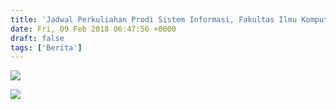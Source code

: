 ```yaml
---
title: 'Jadwal Perkuliahan Prodi Sistem Informasi, Fakultas Ilmu Komputer Semester Genap 2017/2018'
date: Fri, 09 Feb 2018 06:47:56 +0000
draft: false
tags: ['Berita']
---
```


![](http://unda.ac.id/web/media/Jadwal_Kuliah/1.png)

![](http://unda.ac.id/web/media/Jadwal_Kuliah/2.png)